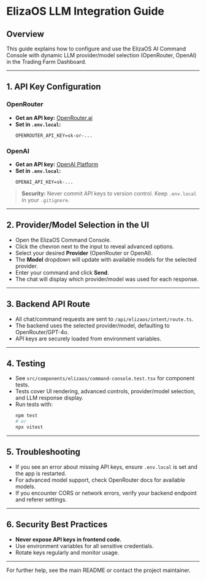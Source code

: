 # ElizaOS LLM Integration Guide

## Overview
This guide explains how to configure and use the ElizaOS AI Command Console with dynamic LLM provider/model selection (OpenRouter, OpenAI) in the Trading Farm Dashboard.

---

## 1. API Key Configuration

### OpenRouter
- **Get an API key:** [OpenRouter.ai](https://openrouter.ai/)
- **Set in `.env.local`:**
  ```env
  OPENROUTER_API_KEY=sk-or-...
  ```

### OpenAI
- **Get an API key:** [OpenAI Platform](https://platform.openai.com/)
- **Set in `.env.local`:**
  ```env
  OPENAI_API_KEY=sk-...
  ```

> **Security:** Never commit API keys to version control. Keep `.env.local` in your `.gitignore`.

---

## 2. Provider/Model Selection in the UI
- Open the ElizaOS Command Console.
- Click the chevron next to the input to reveal advanced options.
- Select your desired **Provider** (OpenRouter or OpenAI).
- The **Model** dropdown will update with available models for the selected provider.
- Enter your command and click **Send**.
- The chat will display which provider/model was used for each response.

---

## 3. Backend API Route
- All chat/command requests are sent to `/api/elizaos/intent/route.ts`.
- The backend uses the selected provider/model, defaulting to OpenRouter/GPT-4o.
- API keys are securely loaded from environment variables.

---

## 4. Testing
- See `src/components/elizaos/command-console.test.tsx` for component tests.
- Tests cover UI rendering, advanced controls, provider/model selection, and LLM response display.
- Run tests with:
  ```sh
  npm test
  # or
  npx vitest
  ```

---

## 5. Troubleshooting
- If you see an error about missing API keys, ensure `.env.local` is set and the app is restarted.
- For advanced model support, check OpenRouter docs for available models.
- If you encounter CORS or network errors, verify your backend endpoint and referer settings.

---

## 6. Security Best Practices
- **Never expose API keys in frontend code.**
- Use environment variables for all sensitive credentials.
- Rotate keys regularly and monitor usage.

---

For further help, see the main README or contact the project maintainer.
